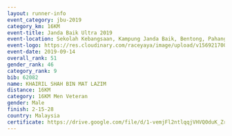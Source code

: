 ```yaml
---
layout: runner-info 
event_category: jbu-2019 
category_km: 16KM 
event-title: Janda Baik Ultra 2019
event-location: Sekolah Kebangsaan, Kampung Janda Baik, Bentong, Pahang, Malaysia 
event-logo: https://res.cloudinary.com/raceyaya/image/upload/v1569217009/logo/janda-baik_vch1pc.jpg 
event-date: 2019-09-14 
overall_rank: 51
gender_rank: 46
category_rank: 9
bib: 62082
name: KHAIRIL SHAH BIN MAT LAZIM
distance: 16KM
category: 16KM Men Veteran
gender: Male
finish: 2-15-28
country: Malaysia
certificate: https://drive.google.com/file/d/1-vemjFl2ntlqqjVHVQ0duK_ZrTWEQapl/view?usp=sharing
---
```

